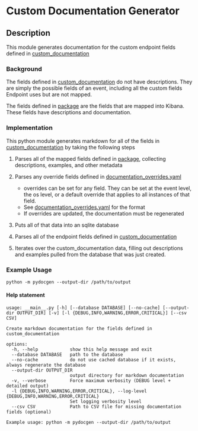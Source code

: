 # Custom Documentation Generator

## Description

This module generates documentation for the custom endpoint fields defined in [custom_documentation](../../../custom_documentation/)

### Background

The fields defined in [custom_documentation](../../../custom_documentation/) do not have descriptions.  They are simply the possible fields
of an event, including all the custom fields Endpoint uses but are not mapped.

The fields defined in [package](../../../package/) are the fields that are mapped into Kibana.  These fields have descriptions and documentation.


### Implementation

This python module generates markdown for all of the fields in [custom_documentation](../../../custom_documentation/) by taking the following steps

1. Parses all of the mapped fields defined in [package](../../../package/), collecting descriptions, examples, and other metadata

2. Parses any override fields defined in [documentation_overrides.yaml](../../../custom_documentation/src/documentation_overrides.yaml)
   - overrides can be set for any field.  They can be set at the event level, the os level, or a default override that applies to all
    instances of that field.
   - See [documentation_overrides.yaml](../../../custom_documentation/src/documentation_overrides.yaml) for the format
   - If overrides are updated, the documentation must be regenerated

3. Puts all of that data into an sqlite database

4. Parses all of the endpoint fields defined in [custom_documentation](../../../custom_documentation/)

5. Iterates over the custom_documentation data, filling out descriptions and examples pulled from the database that was just created.

### Example Usage
`python -m pydocgen --output-dir /path/to/output`

#### Help statement
```
usage: __main__.py [-h] [--database DATABASE] [--no-cache] [--output-dir OUTPUT_DIR] [-v] [-l {DEBUG,INFO,WARNING,ERROR,CRITICAL}] [--csv CSV]

Create markdown documentation for the fields defined in custom_documentation

options:
  -h, --help            show this help message and exit
  --database DATABASE   path to the database
  --no-cache            do not use cached database if it exists, always regenerate the database
  --output-dir OUTPUT_DIR
                        output directory for markdown documentation
  -v, --verbose         Force maximum verbosity (DEBUG level + detailed output)
  -l {DEBUG,INFO,WARNING,ERROR,CRITICAL}, --log-level {DEBUG,INFO,WARNING,ERROR,CRITICAL}
                        Set logging verbosity level
  --csv CSV             Path to CSV file for missing documentation fields (optional)

Example usage: python -m pydocgen --output-dir /path/to/output
```
